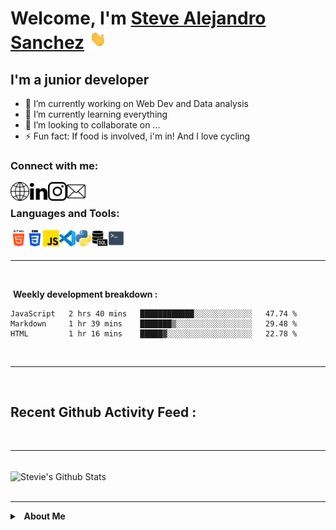 # Welcome, I'm [Steve Alejandro Sanchez][website] <img src="https://raw.githubusercontent.com/SteveSanchez22/SteveSanchez22/main/Resources/waving_hand.gif" width="32px">

## I'm a junior developer

- 🔭 I’m currently working on Web Dev and Data analysis
- 🌱 I’m currently learning everything
- 👯 I’m looking to collaborate on ...
- ⚡ Fun fact: If food is involved, i'm in! And I love cycling 
<!-- Fun section change to emoji  -->


### Connect with me:

<!-- Personal Website -->

[<img align="left" alt="stevealejandrosanchez.com" width="30px" src="https://raw.githubusercontent.com/SteveSanchez22/SteveSanchez22/main/Resources/internet.png" />][Website]

<!-- Linkedin -->
[<img align="left" alt="Steve Sanchez Linkedin" width="30px" src="https://raw.githubusercontent.com/SteveSanchez22/SteveSanchez22/main/Resources/linkedin.png" />][Linkedin]

<!-- Instagram -->
[<img align="left" alt="Steve Sanchez Instagram" width="30px" src="https://raw.githubusercontent.com/SteveSanchez22/SteveSanchez22/main/Resources/instagram.png" />][Instagram]

<!-- Mail -->
[<img align="left" alt="Steve Sanchez Email" width="30px" src="https://raw.githubusercontent.com/SteveSanchez22/SteveSanchez22/main/Resources/mail.png" />][Mail]

<!-- Disord -->

<br>


### Languages and Tools:

<!-- html -->

[<img align="left" alt="HTML5" width="26px" src="https://raw.githubusercontent.com/SteveSanchez22/SteveSanchez22/main/Resources/html-5.png" />](#)

<!-- css -->

[<img align="left" alt="CSS" width="26px" src="https://raw.githubusercontent.com/SteveSanchez22/SteveSanchez22/main/Resources/css-3.png" />](#)

<!-- js -->
[<img align="left" alt="Javascript" width="26px" src="https://raw.githubusercontent.com/SteveSanchez22/SteveSanchez22/main/Resources/js.png" />](#)

<!-- VScode -->
[<img align="left" alt="Visual Studio Code" width="26px" src="https://raw.githubusercontent.com/SteveSanchez22/SteveSanchez22/d2ab65ebad98e67bcff75d17e5b65d80a44281cc/Resources/VScode.svg" />](#)

<!-- Python -->
[<img align="left" alt="Python" width="26px" src="https://raw.githubusercontent.com/SteveSanchez22/SteveSanchez22/main/Resources/python.png" />](#)

<!-- SQL -->
[<img align="left" alt="SQL" width="26px" src="https://raw.githubusercontent.com/SteveSanchez22/SteveSanchez22/main/Resources/sql-server.png" />](#)

<!-- Terminal -->
[<img align="left" alt="Terminal" width="26px" src="https://raw.githubusercontent.com/SteveSanchez22/SteveSanchez22/main/Resources/terminal-icon.png" />](#)

<!-- TODO: php -->
<!-- TODO: NodeJS -->

<br>
<br>

---

<br>

<!-- Weka stats -->

&nbsp;**Weekly development breakdown :**


<!--START_SECTION:waka-->
```text
JavaScript   2 hrs 40 mins   ████████████░░░░░░░░░░░░░   47.74 % 
Markdown     1 hr 39 mins    ███████▒░░░░░░░░░░░░░░░░░   29.48 % 
HTML         1 hr 16 mins    █████▓░░░░░░░░░░░░░░░░░░░   22.78 % 
```
<!--END_SECTION:waka-->

<br>

---

<br>

## Recent Github Activity Feed :

<!--START_SECTION:activity-->
<!--END_SECTION:activity-->

<br>

---

<br>

 <img align="center" alt="Stevie's Github Stats" src="https://github-readme-stats.vercel.app/api?username=SteveSanchez22&count_private=true&hide=prs">

 <br>

<br>

--- 

<details>
 <summary><b>&nbsp;&nbsp;About&nbsp;Me</b></summary>
 <!-- TODO: Add about me here  -->
</details>

<!-- # Blog posts
TODO: Potential Section for future Website

Read Docs => https://github.com/gautamkrishnar/blog-post-workflow

BLOG-POST-LIST:START
BLOG-POST-LIST:END 

-->


[Website]: https://stevealejandrosanchez.com

[Linkedin]: https://www.linkedin.com/in/steve-alejandro-sanchez/

[Instagram]: https://www.instagram.com/alejo_sancho/

[Mail]: mailto:me@stevealejandrosanchez.com